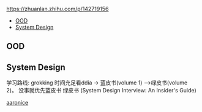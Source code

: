 
https://zhuanlan.zhihu.com/p/142719156

- [OOD](#ood)
- [System Design](#system-design)



## OOD



## System Design

学习路线:
grokking
时间充足看ddia -> 蓝皮书(volume 1) —>绿皮书(volume 2)。 没事就优先蓝皮书 绿皮书 (System Design Interview: An Insider's Guide)

[aaronice](https://aaronice.gitbook.io/system-design/)    